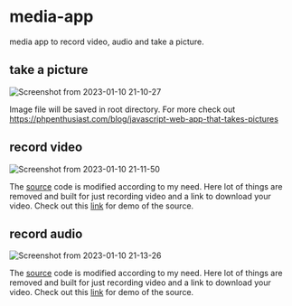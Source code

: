 # media-app
media app to record video, audio and take a picture.

## take a picture


![Screenshot from 2023-01-10 21-10-27](https://user-images.githubusercontent.com/59218902/211595762-56ecda2c-ecde-4d67-8523-287848c9eea0.png)

Image file will be saved in root directory. For more check out https://phpenthusiast.com/blog/javascript-web-app-that-takes-pictures

## record video



![Screenshot from 2023-01-10 21-11-50](https://user-images.githubusercontent.com/59218902/211596050-00fcf6b2-c502-4498-b954-f5ee604f95a6.png)



The <a href='https://github.com/addpipe/Media-Recorder-API-Demo'>source</a> code is modified according to my need. Here lot of things are removed and built for just recording video and a link to download your video. Check out this <a href='https://addpipe.com/media-recorder-api-demo/'>link</a> for demo of the source.


## record audio

![Screenshot from 2023-01-10 21-13-26](https://user-images.githubusercontent.com/59218902/211596461-75c3b47c-6045-4886-9682-8b08f1a8aeda.png)



The <a href='https://github.com/addpipe/simple-web-audio-recorder-demo'>source</a> code is modified according to my need. Here lot of things are removed and built for just recording video and a link to download your video. Check out this <a href='https://addpipe.com/simple-web-audio-recorder-demo/'>link</a> for demo of the source.
